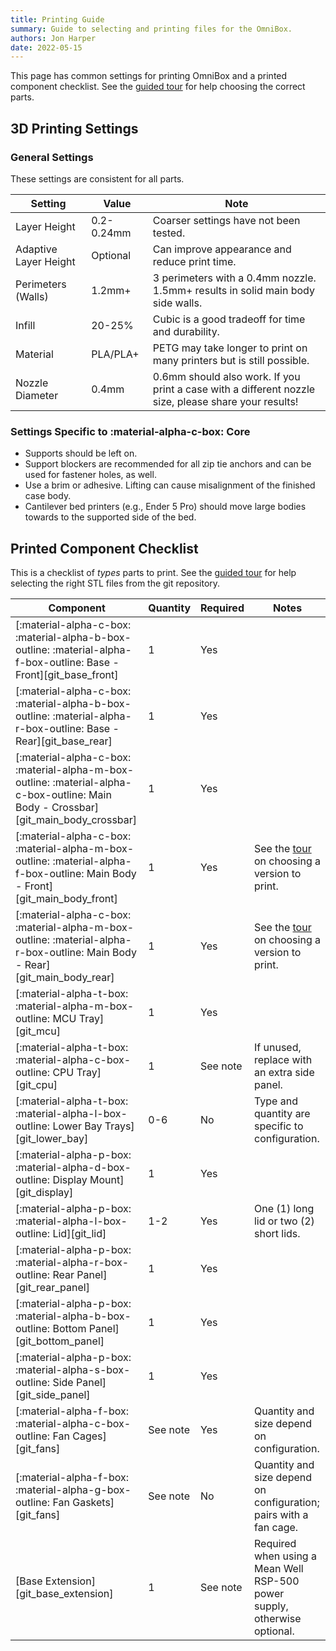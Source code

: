 ```yaml
---
title: Printing Guide
summary: Guide to selecting and printing files for the OmniBox.
authors: Jon Harper
date: 2022-05-15
---
```


This page has common settings for printing OmniBox and a printed component checklist. See the [guided tour][tour] for help choosing the correct parts.

## 3D Printing Settings

### General Settings

These settings are consistent for all parts.

| Setting            | Value       | Note |
|--------------------|-------------|------|
| Layer Height       | 0.2-0.24mm  | Coarser settings have not been tested. |
| Adaptive Layer Height | Optional | Can improve appearance and reduce print time.    |
| Perimeters (Walls) | 1.2mm+      | 3 perimeters with a 0.4mm nozzle. 1.5mm+ results in solid main body side walls. |
| Infill             | 20-25%      | Cubic is a good tradeoff for time and durability. |
| Material           | PLA/PLA+    | PETG may take longer to print on many printers but is still possible. |
| Nozzle Diameter    | 0.4mm       | 0.6mm should also work. If you print a case with a different nozzle size, please share your results! |

### Settings Specific to :material-alpha-c-box: Core

- Supports should be left on.
- Support blockers are recommended for all zip tie anchors and can be used for fastener holes, as well.
- Use a brim or adhesive. Lifting can cause misalignment of the finished case body.
- Cantilever bed printers (e.g., Ender 5 Pro) should move large bodies towards to the supported side of the bed.

## Printed Component Checklist

This is a checklist of *types* parts to print. See the [guided tour][tour] for help selecting the right STL files from the git repository.

| Component                                                                                                  | Quantity | Required | Notes  |
|------------------------------------------------------------------------------------------------------------|----------|----------|--------|
| [:material-alpha-c-box: :material-alpha-b-box-outline: :material-alpha-f-box-outline: Base - Front][git_base_front] | 1 | Yes    |        |
| [:material-alpha-c-box: :material-alpha-b-box-outline: :material-alpha-r-box-outline: Base - Rear][git_base_rear] | 1 | Yes      |        |
| [:material-alpha-c-box: :material-alpha-m-box-outline: :material-alpha-c-box-outline: Main Body - Crossbar][git_main_body_crossbar] | 1 | Yes | |
| [:material-alpha-c-box: :material-alpha-m-box-outline: :material-alpha-f-box-outline: Main Body - Front][git_main_body_front] | 1 | Yes | See the [tour][tour] on choosing a version to print. |
| [:material-alpha-c-box: :material-alpha-m-box-outline: :material-alpha-r-box-outline: Main Body - Rear][git_main_body_rear] | 1 | Yes | See the [tour][tour] on choosing a version to print. |
| [:material-alpha-t-box: :material-alpha-m-box-outline: MCU Tray][git_mcu]                 | 1        | Yes      |       |
| [:material-alpha-t-box: :material-alpha-c-box-outline: CPU Tray][git_cpu]                 | 1        | See note | If unused, replace with an extra side panel. |
| [:material-alpha-t-box: :material-alpha-l-box-outline: Lower Bay Trays][git_lower_bay]    | 0-6      | No       | Type and quantity are specific to configuration. |
| [:material-alpha-p-box: :material-alpha-d-box-outline: Display Mount][git_display]  | 1        | Yes      |       |
| [:material-alpha-p-box: :material-alpha-l-box-outline: Lid][git_lid]                | 1-2      | Yes      | One (1) long lid or two (2) short lids. |
| [:material-alpha-p-box: :material-alpha-r-box-outline: Rear Panel][git_rear_panel]  | 1        | Yes      |       |
| [:material-alpha-p-box: :material-alpha-b-box-outline: Bottom Panel][git_bottom_panel] | 1        | Yes      |       |
| [:material-alpha-p-box: :material-alpha-s-box-outline: Side Panel][git_side_panel]  | 1        | Yes      |       |
| [:material-alpha-f-box: :material-alpha-c-box-outline: Fan Cages][git_fans]                | See note | Yes      | Quantity and size depend on configuration. |
| [:material-alpha-f-box: :material-alpha-g-box-outline: Fan Gaskets][git_fans]          | See note | No       | Quantity and size depend on configuration; pairs with a fan cage. |
| [Base Extension][git_base_extension] | 1 | See note | Required when using a Mean Well RSP-500 power supply, otherwise optional. |

[tour]: tour.md "Visual Guided Tour"